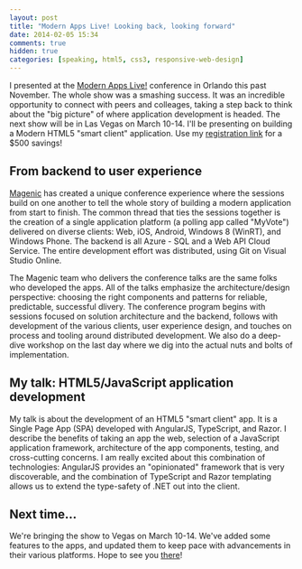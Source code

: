 ```yaml
---
layout: post
title: "Modern Apps Live! Looking back, looking forward"
date: 2014-02-05 15:34
comments: true
hidden: true
categories: [speaking, html5, css3, responsive-web-design]
---
```


I presented at the [Modern Apps Live!](http://modernappslive.com) conference in Orlando this past November. The whole show was a smashing success. It was an incredible opportunity to connect with peers and colleages, taking a step back to think about the "big picture" of where application development is headed. The next show will be in Las Vegas on March 10-14. I'll be presenting on building a Modern HTML5 "smart client" application. Use my [registration link](http://bit.ly/LSPK38Reg) for a $500 savings!<!--more-->

## From backend to user experience

[Magenic](http://www.magenic.com) has created a unique conference experience where the sessions build on one another to tell the whole story of building a modern application from start to finish. The common thread that ties the sessions together is the creation of a single application platform (a polling app called "MyVote") delivered on diverse clients: Web, iOS, Android, Windows 8 (WinRT), and Windows Phone. The backend is all Azure - SQL and a Web API Cloud Service. The entire development effort was distributed, using Git on Visual Studio Online.

The Magenic team who delivers the conference talks are the same folks who developed the apps. All of the talks emphasize the architecture/design perspective: choosing the right components and patterns for reliable, predictable, successful dlivery. The conference program begins with sessions focused on solution architecture and the backend, follows with development of the various clients, user experience design, and touches on process and tooling around distributed development. We also do a deep-dive workshop on the last day where we dig into the actual nuts and bolts of implementation.

## My talk: HTML5/JavaScript application development

My talk is about the development of an HTML5 "smart client" app. It is a Single Page App (SPA) developed with AngularJS, TypeScript, and Razor. I describe the benefits of taking an app the web, selection of a JavaScript application framework, architecture of the app components, testing, and cross-cutting concerns. I am really excited about this combination of technologies: AngularJS provides an "opinionated" framework that is very discoverable, and the combination of TypeScript and Razor templating allows us to extend the type-safety of .NET out into the client.

## Next time...

We're bringing the show to Vegas on March 10-14. We've added some features to the apps, and updated them to keep pace with advancements in their various platforms. Hope to see you [there](http://modernappslive.com)!
